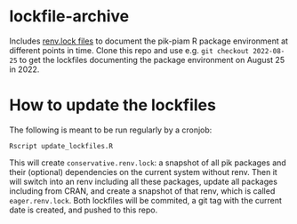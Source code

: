 # lockfile-archive
Includes [renv.lock files](https://rstudio.github.io/renv/) to document the pik-piam R package environment at different points in time. Clone this repo and use e.g. `git checkout 2022-08-25` to get the lockfiles documenting the package environment on August 25 in 2022.

# How to update the lockfiles
The following is meant to be run regularly by a cronjob:
```
Rscript update_lockfiles.R
```
This will create `conservative.renv.lock`: a snapshot of all pik packages and their (optional) dependencies on the current system without renv. Then it will switch into an renv including all these packages, update all packages including from CRAN, and create a snapshot of that renv, which is called `eager.renv.lock`. Both lockfiles will be commited, a git tag with the current date is created, and pushed to this repo.
